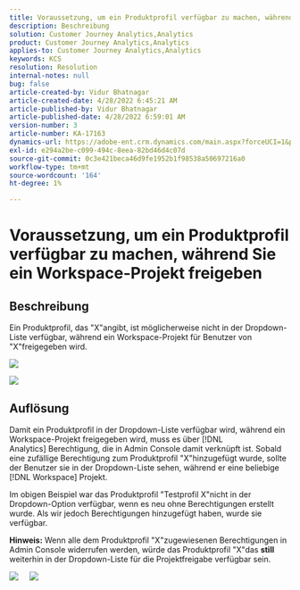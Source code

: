 ```yaml
---
title: Voraussetzung, um ein Produktprofil verfügbar zu machen, während Sie ein Workspace-Projekt freigeben
description: Beschreibung
solution: Customer Journey Analytics,Analytics
product: Customer Journey Analytics,Analytics
applies-to: Customer Journey Analytics,Analytics
keywords: KCS
resolution: Resolution
internal-notes: null
bug: false
article-created-by: Vidur Bhatnagar
article-created-date: 4/28/2022 6:45:21 AM
article-published-by: Vidur Bhatnagar
article-published-date: 4/28/2022 6:59:01 AM
version-number: 3
article-number: KA-17163
dynamics-url: https://adobe-ent.crm.dynamics.com/main.aspx?forceUCI=1&pagetype=entityrecord&etn=knowledgearticle&id=1f1e07c1-bec6-ec11-a7b6-0022480a1d64
exl-id: e294a2be-c099-494c-8eea-82bd46d4c07d
source-git-commit: 0c3e421beca46d9fe1952b1f98538a50697216a0
workflow-type: tm+mt
source-wordcount: '164'
ht-degree: 1%

---
```


# Voraussetzung, um ein Produktprofil verfügbar zu machen, während Sie ein Workspace-Projekt freigeben

## Beschreibung


Ein Produktprofil, das &quot;X&quot;angibt, ist möglicherweise nicht in der Dropdown-Liste verfügbar, während ein Workspace-Projekt für Benutzer von &quot;X&quot;freigegeben wird.





![](assets/___201e07c1-bec6-ec11-a7b6-0022480a1d64___.png)

![](assets/___251e07c1-bec6-ec11-a7b6-0022480a1d64___.png)


## Auflösung


Damit ein Produktprofil in der Dropdown-Liste verfügbar wird, während ein Workspace-Projekt freigegeben wird, muss es über [!DNL Analytics] Berechtigung, die in Admin Console damit verknüpft ist. Sobald eine zufällige Berechtigung zum Produktprofil &quot;X&quot;hinzugefügt wurde, sollte der Benutzer sie in der Dropdown-Liste sehen, während er eine beliebige [!DNL Workspace] Projekt.

Im obigen Beispiel war das Produktprofil &quot;Testprofil X&quot;nicht in der Dropdown-Option verfügbar, wenn es neu ohne Berechtigungen erstellt wurde. Als wir jedoch Berechtigungen hinzugefügt haben, wurde sie verfügbar.

<b>Hinweis:</b> Wenn alle dem Produktprofil &quot;X&quot;zugewiesenen Berechtigungen in Admin Console widerrufen werden, würde das Produktprofil &quot;X&quot;das <b>still </b>weiterhin in der Dropdown-Liste für die Projektfreigabe verfügbar sein.

![](assets/30693c56-ceef-eb11-bacb-0022480a5901.png)     ![](assets/c4b23919-ceef-eb11-bacb-0022480a5901.png)
